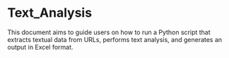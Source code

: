 # Text_Analysis
This document aims to guide users on how to run a Python script that extracts textual data from URLs, performs text analysis, and generates an output in Excel format.
